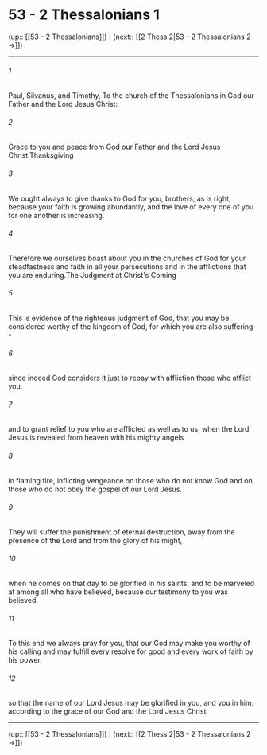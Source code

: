 # 53 - 2 Thessalonians 1

(up:: [[53 - 2 Thessalonians]]) | (next:: [[2 Thess 2|53 - 2 Thessalonians 2 →]])

***


###### 1 
Paul, Silvanus, and Timothy, To the church of the Thessalonians in God our Father and the Lord Jesus Christ: 

###### 2 
Grace to you and peace from God our Father and the Lord Jesus Christ.Thanksgiving 

###### 3 
We ought always to give thanks to God for you, brothers, as is right, because your faith is growing abundantly, and the love of every one of you for one another is increasing. 

###### 4 
Therefore we ourselves boast about you in the churches of God for your steadfastness and faith in all your persecutions and in the afflictions that you are enduring.The Judgment at Christ's Coming 

###### 5 
This is evidence of the righteous judgment of God, that you may be considered worthy of the kingdom of God, for which you are also suffering-- 

###### 6 
since indeed God considers it just to repay with affliction those who afflict you, 

###### 7 
and to grant relief to you who are afflicted as well as to us, when the Lord Jesus is revealed from heaven with his mighty angels 

###### 8 
in flaming fire, inflicting vengeance on those who do not know God and on those who do not obey the gospel of our Lord Jesus. 

###### 9 
They will suffer the punishment of eternal destruction, away from the presence of the Lord and from the glory of his might, 

###### 10 
when he comes on that day to be glorified in his saints, and to be marveled at among all who have believed, because our testimony to you was believed. 

###### 11 
To this end we always pray for you, that our God may make you worthy of his calling and may fulfill every resolve for good and every work of faith by his power, 

###### 12 
so that the name of our Lord Jesus may be glorified in you, and you in him, according to the grace of our God and the Lord Jesus Christ.

***

(up:: [[53 - 2 Thessalonians]]) | (next:: [[2 Thess 2|53 - 2 Thessalonians 2 →]])
